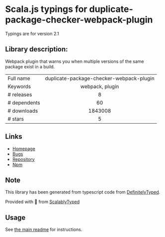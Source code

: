 
# Scala.js typings for duplicate-package-checker-webpack-plugin

Typings are for version 2.1

## Library description:
Webpack plugin that warns you when multiple versions of the same package exist in a build.

|                    |                 |
| ------------------ | :-------------: |
| Full name          | duplicate-package-checker-webpack-plugin |
| Keywords           | webpack, plugin |
| # releases         | 8 |
| # dependents       | 60 |
| # downloads        | 1843008 |
| # stars            | 5 |

## Links
- [Homepage](https://github.com/darrenscerri/duplicate-package-checker-webpack-plugin#readme)
- [Bugs](https://github.com/darrenscerri/duplicate-package-checker-webpack-plugin/issues)
- [Repository](https://github.com/darrenscerri/duplicate-package-checker-webpack-plugin)
- [Npm](https://www.npmjs.com/package/duplicate-package-checker-webpack-plugin)
    


## Note
This library has been generated from typescript code from [DefinitelyTyped](https://definitelytyped.org).

Provided with :purple_heart: from [ScalablyTyped](https://github.com/oyvindberg/ScalablyTyped)

## Usage
See [the main readme](../../readme.md) for instructions.


